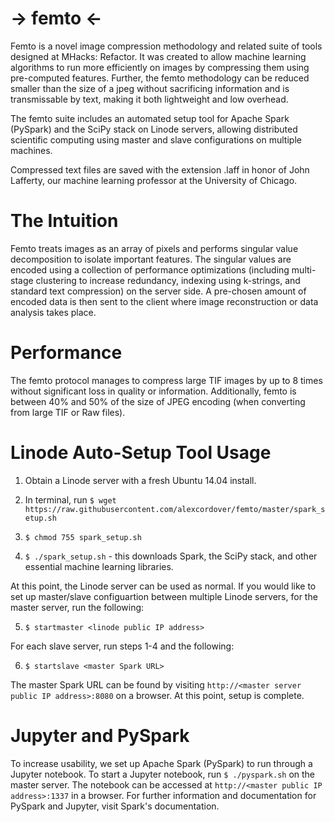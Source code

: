 # -> femto <-

Femto is a novel image compression methodology and related suite of tools designed at MHacks: Refactor. It was created to allow machine learning algorithms to run more efficiently on images by compressing them using pre-computed features. Further, the femto methodology can be reduced smaller than the size of a jpeg without sacrificing information and is transmissable by text, making it both lightweight and low overhead.

The femto suite includes an automated setup tool for Apache Spark (PySpark) and the SciPy stack on Linode servers, allowing distributed scientific computing using master and slave configurations on multiple machines.

Compressed text files are saved with the extension .laff in honor of John Lafferty, our machine learning professor at the University of Chicago.

# The Intuition

Femto treats images as an array of pixels and performs singular value decomposition to isolate important features. The singular values are encoded using a collection of performance optimizations (including multi-stage clustering to increase redundancy, indexing using k-strings, and standard text compression) on the server side. A pre-chosen amount of encoded data is then sent to the client where image reconstruction or data analysis takes place.

# Performance

The femto protocol manages to compress large TIF images by up to 8 times without significant loss in quality or information. Additionally, femto is between 40% and 50% of the size of JPEG encoding (when converting from large TIF or Raw files).

# Linode Auto-Setup Tool Usage

1) Obtain a Linode server with a fresh Ubuntu 14.04 install.

2) In terminal, run ```$ wget https://raw.githubusercontent.com/alexcordover/femto/master/spark_setup.sh```

3) ```$ chmod 755 spark_setup.sh```

4) ```$ ./spark_setup.sh``` - this downloads Spark, the SciPy stack, and other essential machine learning libraries.

At this point, the Linode server can be used as normal. If you would like to set up master/slave configuartion between multiple Linode servers, for the master server, run the following:

5) ```$ startmaster <linode public IP address>```

For each slave server, run steps 1-4 and the following:

6) ```$ startslave <master Spark URL>```

The master Spark URL can be found by visiting ```http://<master server public IP address>:8080``` on a browser. At this point, setup is complete.

# Jupyter and PySpark

To increase usability, we set up Apache Spark (PySpark) to run through a Jupyter notebook. To start a Jupyter notebook, run ```$ ./pyspark.sh``` on the master server. The notebook can be accessed at ```http://<master public IP address>:1337``` in a browser. For further information and documentation for PySpark and Jupyter, visit Spark's documentation.  

